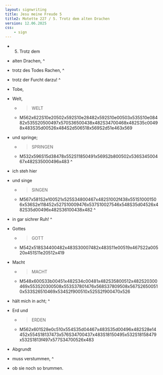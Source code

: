 ```yaml
---
layout: signwriting
title: Jesu meine Freude 5
title2: Motette 227 / 5. Trotz dem alten Drachen
version: 12.06.2025
css:
    - sign
---
```


<!--
https://www.emmaus.de/ingos_texte/bach_jesu_txt.html
https://www.signbank.org/signpuddle2.0/searchword.php
https://www.sutton-signwriting.io/signmaker
-->


- 5. Trotz dem 

- alten Drachen,
^
- trotz des Todes Rachen,
^
- trotz der Furcht darzu!
^
- Tobe, 

- Welt, 
    + > WELT
    + M562x622S10e20502x592S10e28482x592S10e00503x535S10e08482x535S20500497x570S36500438x482S34700468x482S35c00498x483S35d00526x484S2d506518x569S2d51e463x569

- und springe;
    + > SPRINGEN
    + M532x596S15d38478x552S11850491x569S2b800502x536S34500467x482S35000496x483
^
- ich steh hier 

- und singe
    + > SINGEN
    + M567x581S2e100521x525S34800467x482S1002f438x551S10001506x536S2e118452x527S10009476x537S10027546x548S35d04526x482S35d00496x482S36100438x482
^
- in gar sichrer Ruh!
^
- Gottes 
    + > GOTT
    + M542x518S34400482x483S30007482x483S11e00519x467S22a00520x451S11e20512x419

- Macht 
    + > MACHT
    + M548x600S33b00451x482S34c00481x482S35800512x482S20300469x553S20300508x553S37801476x568S37809508x567S26500510x533S26510469x534S2f900510x525S2f900470x526

- hält mich in acht;
^
- Erd und 
    + > ERDEN
    + M562x601S28e0c510x554S35d04467x483S35d00496x482S28e14452x554S18137473x576S34700437x483S18150495x532S18158479x532S1813f497x577S34700526x483

- Abgrundt 

- muss verstummen,
^
- ob sie noch so brummen.

